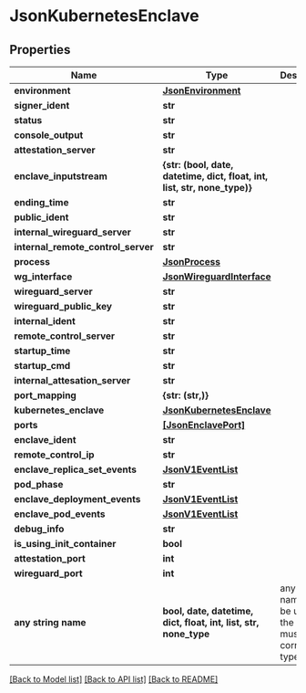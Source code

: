 # JsonKubernetesEnclave


## Properties
Name | Type | Description | Notes
------------ | ------------- | ------------- | -------------
**environment** | [**JsonEnvironment**](JsonEnvironment.md) |  | [optional] 
**signer_ident** | **str** |  | [optional] 
**status** | **str** |  | [optional] 
**console_output** | **str** |  | [optional] 
**attestation_server** | **str** |  | [optional] 
**enclave_inputstream** | **{str: (bool, date, datetime, dict, float, int, list, str, none_type)}** |  | [optional] 
**ending_time** | **str** |  | [optional] 
**public_ident** | **str** |  | [optional] 
**internal_wireguard_server** | **str** |  | [optional] 
**internal_remote_control_server** | **str** |  | [optional] 
**process** | [**JsonProcess**](JsonProcess.md) |  | [optional] 
**wg_interface** | [**JsonWireguardInterface**](JsonWireguardInterface.md) |  | [optional] 
**wireguard_server** | **str** |  | [optional] 
**wireguard_public_key** | **str** |  | [optional] 
**internal_ident** | **str** |  | [optional] 
**remote_control_server** | **str** |  | [optional] 
**startup_time** | **str** |  | [optional] 
**startup_cmd** | **str** |  | [optional] 
**internal_attesation_server** | **str** |  | [optional] 
**port_mapping** | **{str: (str,)}** |  | [optional] 
**kubernetes_enclave** | [**JsonKubernetesEnclave**](JsonKubernetesEnclave.md) |  | [optional] 
**ports** | [**[JsonEnclavePort]**](JsonEnclavePort.md) |  | [optional] 
**enclave_ident** | **str** |  | [optional] 
**remote_control_ip** | **str** |  | [optional] 
**enclave_replica_set_events** | [**JsonV1EventList**](JsonV1EventList.md) |  | [optional] 
**pod_phase** | **str** |  | [optional] 
**enclave_deployment_events** | [**JsonV1EventList**](JsonV1EventList.md) |  | [optional] 
**enclave_pod_events** | [**JsonV1EventList**](JsonV1EventList.md) |  | [optional] 
**debug_info** | **str** |  | [optional] 
**is_using_init_container** | **bool** |  | [optional] 
**attestation_port** | **int** |  | [optional] 
**wireguard_port** | **int** |  | [optional] 
**any string name** | **bool, date, datetime, dict, float, int, list, str, none_type** | any string name can be used but the value must be the correct type | [optional]

[[Back to Model list]](../README.md#documentation-for-models) [[Back to API list]](../README.md#documentation-for-api-endpoints) [[Back to README]](../README.md)


